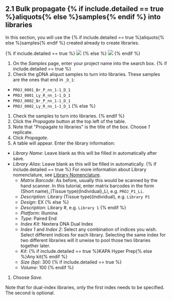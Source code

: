 ## 2.1 Bulk propagate {% if include.detailed == true %}aliquots{% else %}samples{% endif %} into libraries

In this section, you will use the {% if include.detailed == true %}aliquots{% else %}samples{% endif %} 
created already to create libraries.

{% if include.detailed == true %}
<img src="pics/flow-aliquot.svg"/>
{% else %}
<img src="pics/plain-flow-aliquot.svg"/>
{% endif %}

1. On the _Samples_ page, enter your project name into the search box.
{% if include.detailed == true %}
1. Check the gDNA aliquot samples to turn into libraries. These samples are the
ones that end in `_D_1`:
  - `PROJ_0001_Br_P_nn_1-1_D_1`
  - `PROJ_0001_Ly_R_nn_1-1_D_1`
  - `PROJ_0002_Br_P_nn_1-1_D_1`
  - `PROJ_0002_Ly_R_nn_1-1_D_1`
{% else %}
1. Check the samples to turn into libraries.
{% endif %}
1. Click the _Propagate_ button at the top left of the table.
1. Note that "Propagate to libraries" is the title of the box. Choose _1_ replicate.
1. Click _Propagate_.
1. A table will appear. Enter the library information:
  * _Library Name_: Leave blank as this will be filled in automatically after save.
  * _Library Alias_: Leave blank as this will be filled in automatically.
{% if include.detailed == true %}
        For more information about Library nomenclature, see
        <a href="https://wiki.oicr.on.ca/display/MCPHERSON/LIMS+Guidelines#LIMSGuidelines-LibraryNomenclature" 
        target="_new">Library Nomenclature</a>.
    * _Matrix Barcode_: As before, usually this would be scanned by the hand
      scanner. In this tutorial, enter matrix barcodes in the form
      (Short name)_(Tissue type)(Individual)_Li, e.g. `PROJ_P1_Li`.
    * _Description_: Library (Tissue type)(individual), e.g. `Library P1`
    * _Design_: EX
{% else %}
    * _Description_: Library #, e.g. `Library 1`
{% endif %}
    * _Platform_: Illumina
    * _Type_: Paired End
    * _Index Kit_: Nextera DNA Dual Index
    * _Index 1_ and _Index 2_: Select any combination of indices you wish.
      Select different indices for each library. Selecting the same index for two
      different libraries will it unwise to pool those two libraries
      together later.
    * _Kit_: {% if include.detailed == true %}KAPA Hyper Prep{% else %}Any kit{% endif %}
    * _Size (bp)_: 300
{% if include.detailed == true %}
    * _Volume_: 100
{% endif %}
1. Choose _Save_.

Note that for dual-index libraries, only the first index needs to be 
specified. The second is optional.
